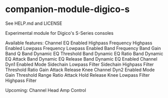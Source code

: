 # companion-module-digico-s

See HELP.md and LICENSE

Experimental module for Digico's S-Series consoles

Available features:
Channel EQ
    Enabled
    Highpass Frequency
    Highpass Enabled
    Lowpass Frequency
    Lowpass Enabled
    Band Frequency
    Band Gain
    Band Q
    Band Dynamic EQ Threshold
    Band Dynamic EQ Ratio
    Band Dynamic EQ Attack
    Band Dynamic EQ Release
    Band Dynamic EQ Enabled
Channel Dyn1
    Enabled
    Mode 
    Sidechain Lowpass Filter
    Sidechain Highpass Filter
    Threshold
    Ratio
    Gain
    Attack
    Release
    Knee
Channel Dyn2
    Enabled
    Mode
    Gain
    Threshold
    Range
    Ratio
    Attack
    Hold
    Release
    Knee
    Lowpass Filter
    Highpass Filter

Upcoming:
    Channel Head Amp Control
